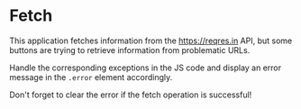 # Fetch

This application fetches information from the https://reqres.in API, but some buttons are trying to retrieve information from problematic URLs.


Handle the corresponding exceptions in the JS code and display an error message in the `.error` element accordingly.

Don't forget to clear the error if the fetch operation is successful!